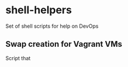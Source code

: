 # shell-helpers
Set of shell scripts for help on DevOps

## Swap creation for Vagrant VMs

Script that 
